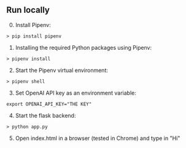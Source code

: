 ## Run locally

0. Install Pipenv: 
```
> pip install pipenv
```

1. Installing the required Python packages using Pipenv: 
```
> pipenv install 
```

2. Start the Pipenv virtual environment: 
```
> pipenv shell
```
3. Set OpenAI API key as an environment variable: 
```
export OPENAI_API_KEY="THE KEY"
```

4. Start the flask backend: 
```
> python app.py
```

5. Open index.html in a browser (tested in Chrome) and type in "Hi"
